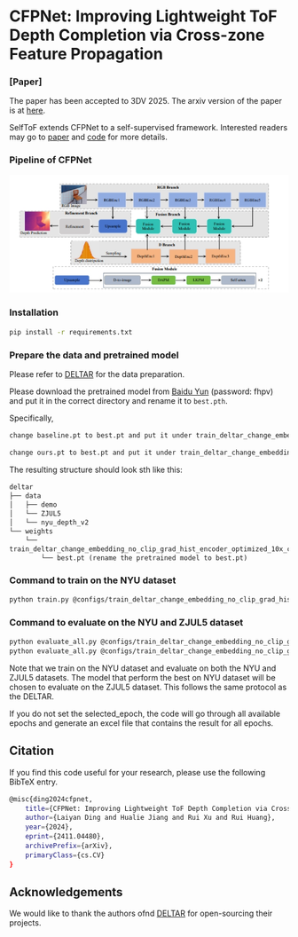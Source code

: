 # CFPNet: Improving Lightweight ToF Depth Completion via Cross-zone Feature Propagation
###  [Paper]

The paper has been accepted to 3DV 2025. The arxiv version of the paper is at [here](https://arxiv.org/pdf/2411.04480).

SelfToF extends CFPNet to a self-supervised framework. Interested readers may go to [paper](https://arxiv.org/abs/2506.13444) and
[code](https://github.com/denyingmxd/selftof) for more details.

### Pipeline of CFPNet

![My Project Logo](figs/cfpnet.png)


### Installation
```bash
pip install -r requirements.txt
```

### Prepare the data and pretrained model
Please refer to [DELTAR](https://github.com/zju3dv/deltar) for the data preparation.

Please download the pretrained model from [Baidu Yun](https://pan.baidu.com/s/1wUD3dv-E82oIz5UNjGcpwA) (password: fhpv) and put it in the correct directory and rename it to `best.pth`. 

Specifically, 
```bash
change baseline.pt to best.pt and put it under train_deltar_change_embedding_no_clip_grad_hist_encoder_optimized_10x.pt,
```
```bash
change ours.pt to best.pt and put it under train_deltar_change_embedding_no_clip_grad_hist_encoder_optimized_10x_combine1.pt
```
The resulting structure should look sth like this:
```
deltar
├── data
│   ├── demo
│   └── ZJUL5
│   └── nyu_depth_v2
└── weights
    └── train_deltar_change_embedding_no_clip_grad_hist_encoder_optimized_10x_combine1
        └── best.pt (rename the pretrained model to best.pt)
```

### Command to train on the NYU dataset
```bash
python train.py @configs/train_deltar_change_embedding_no_clip_grad_hist_encoder_optimized_10x_combine1.txt
```


### Command to evaluate on the NYU and ZJUL5 dataset
```bash
python evaluate_all.py @configs/train_deltar_change_embedding_no_clip_grad_hist_encoder_optimized_10x_combine1.txt --selected_epoch best
python evaluate_all.py @configs/train_deltar_change_embedding_no_clip_grad_hist_encoder_optimized_10x_combine1.txt --test_dataset nyu --selected_epoch best
```

Note that we train on the NYU dataset and evaluate on both the NYU and ZJUL5 datasets. The model that perform the best
on NYU dataset will be chosen to evaluate on the ZJUL5 dataset. This follows the same protocol as the DELTAR.

If you do not set the selected_epoch, the code will go through all available epochs and generate an excel file that contains the result for all epochs.



## Citation

If you find this code useful for your research, please use the following BibTeX entry. 

```bash
@misc{ding2024cfpnet,
    title={CFPNet: Improving Lightweight ToF Depth Completion via Cross-zone Feature Propagation},
    author={Laiyan Ding and Hualie Jiang and Rui Xu and Rui Huang},
    year={2024},
    eprint={2411.04480},
    archivePrefix={arXiv},
    primaryClass={cs.CV}
}
```

## Acknowledgements

We would like to thank the authors ofnd [DELTAR](https://github.com/zju3dv/deltar) for open-sourcing their projects.

